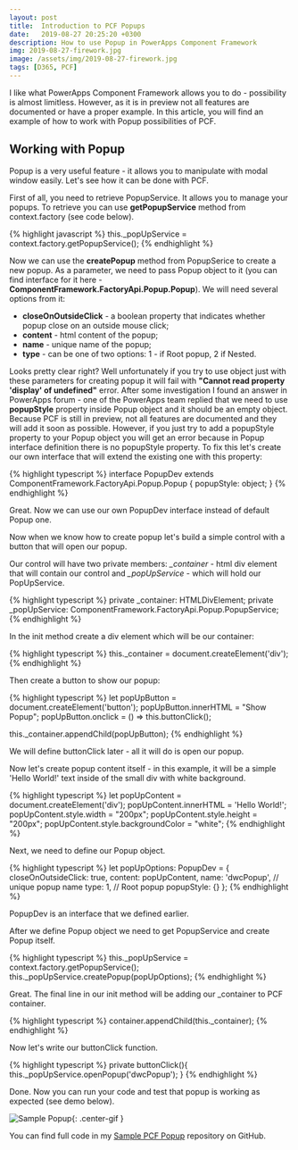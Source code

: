 ```yaml
---
layout: post
title:  Introduction to PCF Popups
date:   2019-08-27 20:25:20 +0300
description: How to use Popup in PowerApps Component Framework
img: 2019-08-27-firework.jpg
image: /assets/img/2019-08-27-firework.jpg
tags: [D365, PCF]
---
```


I like what PowerApps Component Framework allows you to do - possibility is almost limitless. However, as it is in preview not all features are documented or have a proper example. In this article, you will find an example of how to work with Popup possibilities of PCF.

## Working with Popup

Popup is a very useful feature - it allows you to manipulate with modal window easily. Let's see how it can be done with PCF.

First of all, you need to retrieve PopupService. It allows you to manage your popups. To retrieve you can use **getPopupService** method from context.factory (see code below).

{% highlight javascript %}
this._popUpService = context.factory.getPopupService();
{% endhighlight %}

Now we can use the **createPopup** method from PopupSerice to create a new popup. As a parameter, we need to pass Popup object to it (you can find interface for it here - **ComponentFramework.FactoryApi.Popup.Popup**). We will need several options from it:

* **closeOnOutsideClick** - a boolean property that indicates whether popup close on an outside mouse click;
* **content** - html content of the popup;
* **name** - unique name of the popup;
* **type** - can be one of two options: 1 - if Root popup, 2 if Nested.

Looks pretty clear right? Well unfortunately if you try to use object just with these parameters for creating popup it will fail with **"Cannot read property 'display' of undefined"** error. After some investigation I found an answer in PowerApps forum - one of the PowerApps team replied that we need to use **popupStyle** property inside Popup object and it should be an empty object. Because PCF is still in preview, not all features are documented and they will add it soon as possible. However, if you just try to add a popupStyle property to your Popup object you will get an error because in Popup interface definition there is no popupStyle property. To fix this let's create our own interface that will extend the existing one with this property:

{% highlight typescript %}
interface PopupDev extends ComponentFramework.FactoryApi.Popup.Popup {
    popupStyle: object;
}
{% endhighlight %}

Great. Now we can use our own PopupDev interface instead of default Popup one.

Now when we know how to create popup let's build a simple control with a button that will open our popup.

Our control will have two private members: *_container* - html div element that will contain our control and *_popUpService* - which will hold our PopUpService.

{% highlight typescript %}
private _container: HTMLDivElement;
private _popUpService: ComponentFramework.FactoryApi.Popup.PopupService;
{% endhighlight %}

In the init method create a div element which will be our container:

{% highlight typescript %}
this._container = document.createElement('div');
{% endhighlight %}

Then create a button to show our popup:

{% highlight typescript %}
let popUpButton = document.createElement('button');
popUpButton.innerHTML = "Show Popup";
popUpButton.onclick = () => this.buttonClick();

this._container.appendChild(popUpButton);
{% endhighlight %}

We will define buttonClick later - all it will do is open our popup.

Now let's create popup content itself - in this example, it will be a simple 'Hello World!' text inside of the small div with white background.

{% highlight typescript %}
let popUpContent = document.createElement('div');
popUpContent.innerHTML = 'Hello World!';
popUpContent.style.width = "200px";
popUpContent.style.height = "200px";
popUpContent.style.backgroundColor = "white";
{% endhighlight %}

Next, we need to define our Popup object.

{% highlight typescript %}
let popUpOptions: PopupDev = {
    closeOnOutsideClick: true,
    content: popUpContent,
    name: 'dwcPopup', // unique popup name
    type: 1, // Root popup
    popupStyle: {}
};
{% endhighlight %}

PopupDev is an interface that we defined earlier.

After we define Popup object we need to get PopupService and create Popup itself.

{% highlight typescript %}
this._popUpService = context.factory.getPopupService();
this._popUpService.createPopup(popUpOptions);
{% endhighlight %}

Great. The final line in our init method will be adding our _container to PCF container.

{% highlight typescript %}
container.appendChild(this._container);
{% endhighlight %}

Now let's write our buttonClick function.

{% highlight typescript %}
private buttonClick(){
    this._popUpService.openPopup('dwcPopup');
}
{% endhighlight %}

Done. Now you can run your code and test that popup is working as expected (see demo below).

![Sample Popup]({{site.baseurl}}/assets/videos/popup-demo.gif){: .center-gif }

You can find full code in my [Sample PCF Popup][popup-repo] repository on GitHub.

[popup-repo]: https://github.com/OOlashyn/PCF-SamplePopup
